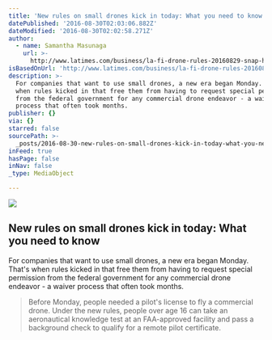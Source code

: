 ```yaml
---
title: 'New rules on small drones kick in today: What you need to know'
datePublished: '2016-08-30T02:03:06.882Z'
dateModified: '2016-08-30T02:02:58.271Z'
author:
  - name: Samantha Masunaga
    url: >-
      http://www.latimes.com/business/la-fi-drone-rules-20160829-snap-htmlstory.html
isBasedOnUrl: 'http://www.latimes.com/business/la-fi-drone-rules-20160829-snap-htmlstory.html'
description: >-
  For companies that want to use small drones, a new era began Monday. That's
  when rules kicked in that free them from having to request special permission
  from the federal government for any commercial drone endeavor - a waiver
  process that often took months.
publisher: {}
via: {}
starred: false
sourcePath: >-
  _posts/2016-08-30-new-rules-on-small-drones-kick-in-today-what-you-need-to-kn.md
inFeed: true
hasPage: false
inNav: false
_type: MediaObject

---
```

<article style=""><img src="https://imgflo.herokuapp.com/graph/2b2431f8e7ba7b0/85031476ee2db4379fa44d9e4c1232a8/noop?input=http%3A%2F%2Fwww.trbimg.com%2Fimg-57c3ac24%2Fturbine%2Fla-fi-drone-rules-20160829-snap" /><h1>New rules on small drones kick in today: What you need to know</h1><p>For companies that want to use small drones, a new era began Monday. That's when rules kicked in that free them from having to request special permission from the federal government for any commercial drone endeavor - a waiver process that often took months.</p></article>

> Before Monday, people needed a pilot's license to fly a commercial drone. Under the new rules, people over age 16 can take an aeronautical knowledge test at an FAA-approved facility and pass a background check to qualify for a remote pilot certificate.